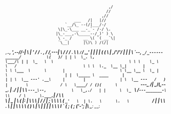                                                  ,/
                                                //
                                              ,//
                                  ___   /|   |//
                              `__/\_ --(/|___/-/
                           \|\_-\___ __-_`- /-/ \.
                          |\_-___,-\_____--/_)' ) \
                           \ -_ /     __ \( `( __`\|
                           `\__|      |\)\ ) /(/|
   ,._____.,            ',--//-|      \  |  '   /
  /     __. \,          / /,---|       \       /
 / /    _. \  \        `/`_/ _,'        |     |
|  | ( (  \   |      ,/\'__/'/          |     |
|  \  \`--, `_/_------______/           \(   )/
| | \  \_. \,                            \___/\
| |  \_   \  \                                 \
\ \    \_ \   \   /                             \
 \ \  \._  \__ \_|       |                       \
  \ \___  \      \       |                        \
   \__ \__ \  \_ |       \                         |
   |  \_____ \  ____      |                        |
   | \  \__ ---' .__\     |        |               |
   \  \__ ---   /   )     |        \              /
    \   \____/ / ()(      \          `---_       /|
     \__________/(,--__    \_________.    |    ./ |
       |     \ \  `---_\--,           \   \_,./   |
       |      \  \_ ` \    /`---_______-\   \\    /
        \      \.___,`|   /              \   \\   \
         \     |  \_ \|   \              (   |:    |
          \    \      \    |             /  / |    ;
           \    \      \    \          ( `_'   \  |
            \.   \      \.   \          `__/   |  |
              \   \       \.  \                |  |
               \   \        \  \               (  )
                \   |        \  |              |  |
                 |  \         \ \              I  `
                 ( __;        ( _;            ('-_';
                 |___\        \___:            \___:
